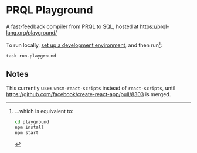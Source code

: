 # PRQL Playground

A fast-feedback compiler from PRQL to SQL, hosted at
<https://prql-lang.org/playground/>

To run locally,
[set up a development environment](https://prql-lang.org/book/contributing/development.html#development-environment),
and then run[^1]:

```sh
task run-playground
```

[^1]: ...which is equivalent to:

    ```sh
    cd playground
    npm install
    npm start
    ```

## Notes

This currently uses `wasm-react-scripts` instead of `react-scripts`, until
<https://github.com/facebook/create-react-app/pull/8303> is merged.
